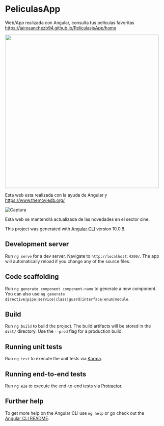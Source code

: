 # PeliculasApp

Web/App realizada con Angular, consulta tus películas favoritas
https://jairosanchezb94.github.io/PeliculasjsApp/home

<img src="https://media.giphy.com/media/XZ0lh4zVU9fOuBAZK5/giphy.gif" width="500px">

Esta web esta realizada con la ayuda de Angular y https://www.themoviedb.org/

![Captura](https://user-images.githubusercontent.com/32551746/111671995-c96f3300-8819-11eb-8a2d-3b343ffd5625.JPG)

Esta web se mantendrá actualizada de las novedades en el sector cine. 


This project was generated with [Angular CLI](https://github.com/angular/angular-cli) version 10.0.8.

## Development server

Run `ng serve` for a dev server. Navigate to `http://localhost:4200/`. The app will automatically reload if you change any of the source files.

## Code scaffolding

Run `ng generate component component-name` to generate a new component. You can also use `ng generate directive|pipe|service|class|guard|interface|enum|module`.

## Build

Run `ng build` to build the project. The build artifacts will be stored in the `dist/` directory. Use the `--prod` flag for a production build.

## Running unit tests

Run `ng test` to execute the unit tests via [Karma](https://karma-runner.github.io).

## Running end-to-end tests

Run `ng e2e` to execute the end-to-end tests via [Protractor](http://www.protractortest.org/).

## Further help

To get more help on the Angular CLI use `ng help` or go check out the [Angular CLI README](https://github.com/angular/angular-cli/blob/master/README.md).
